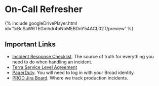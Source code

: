 # On-Call Refresher


{% include googleDrivePlayer.html id='1cBcSaW6TEGmhdr4bNbMEBDnY54ACL02T/preview' %}

## Important Links

- [Incident Response Checklist](https://broadinstitute.github.io/checklists.github.io/incident_response_checklist.html).  The source of truth for everything you need to do when handling an incident.
- [Terra Service Level Agreement](https://docs.google.com/spreadsheets/d/1Qcfve-nHlS0Udq31nZlfwBDjguhsJ8sxm0Q7RqfZM8o/edit?usp=sharing)
- [PagerDuty](https://broadinstitute.pagerduty.com).  You will need to log in with your Broad identity.
- [PROD Jira Board](https://broadworkbench.atlassian.net/secure/RapidBoard.jspa?rapidView=88&projectKey=PROD).  Where we track production incidents.
